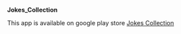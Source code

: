 **Jokes_Collection**

This app is available on google play store [Jokes Collection](https://play.google.com/store/apps/details?id=oj.com.ownjokes)
